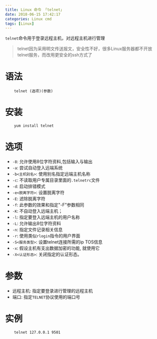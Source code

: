 ```yaml
---
title: Linux 命令 「telnet」
date: 2018-06-15 17:42:17
categories: Linux cmd
tags: [Linux]
---
```


`telnet`命令用于登录远程主机，对远程主机进行管理

<!-- more -->

> telnet因为采用明文传送报文，安全性不好，很多Linux服务器都不开放telnet服务，而改用更安全的ssh方式了

# 语法

```
    telnet (选项)(参数)
```

# 安装

```
    yum install telnet
```

# 选项

- `-8`:   允许使用8位字符资料,包括输入与输出
- `-a`:   尝试自动登入远端系统
- `-b<主机别名>`: 使用别名指定远端主机名称
- `-c`:   不读取用户专属目录里面的`.telnetrc`文件
- `-d`:   启动排错模式
- `-e<脱离字符>`: 设置脱离字符
- `-E`:   滤除脱离字符
- `-f`:   此参数的效果和指定"-F"参数相同
- `-K`:   不自动登入远端主机；
- `-l`:   指定要登入远端主机的用户名称
- `-L`:   允许输出8位字符资料
- `-n`:   指定文件记录相关信息
- `-r`:   使用类似`rlogin`指令的用户界面
- `-S<服务类型>`: 设置telnet连接所需的ip TOS信息
- `-x`:   假设主机有支出数据加密的功能, 就使用它
- `-X<认证形态>`: 关闭指定的认证形态。


# 参数

- 远程主机: 指定要登录进行管理的远程主机
- 端口: 指定`TELNET`协议使用的端口号

# 实例

```
    telnet 127.0.0.1 9501
```
